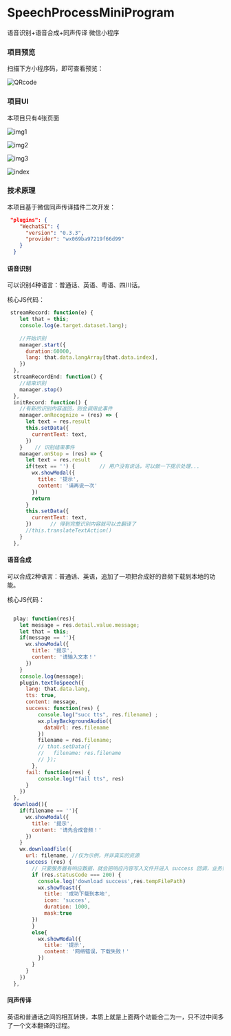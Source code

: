# SpeechProcessMiniProgram
语音识别+语音合成+同声传译 微信小程序

### 项目预览

扫描下方小程序码，即可查看预览：

![QRcode](https://github.com/Resulte/SpeechProcessMiniProgram/blob/master/image/gh_8abc46d7ecd7_258.jpg)

### 项目UI

本项目只有4张页面

![img1](https://github.com/Resulte/SpeechProcessMiniProgram/blob/master/image/微信图片_20200521212546.jpg)

![img2](https://github.com/Resulte/SpeechProcessMiniProgram/blob/master/image/微信图片_20200521212606.jpg)

![img3](https://github.com/Resulte/SpeechProcessMiniProgram/blob/master/image/微信图片_20200521212618.jpg)

![index](https://github.com/Resulte/SpeechProcessMiniProgram/blob/master/image/微信图片_20200521212614.jpg)

### 技术原理

本项目基于微信同声传译插件二次开发：

```json
 "plugins": {
    "WechatSI": {
      "version": "0.3.3",
      "provider": "wx069ba97219f66d99"
    }
  }
```

#### 语音识别

可以识别4种语言：普通话、英语、粤语、四川话。

核心JS代码：

```javascript
 streamRecord: function(e) {
    let that = this;
    console.log(e.target.dataset.lang);
    
    //开始识别
    manager.start({
      duration:60000,
      lang: that.data.langArray[that.data.index],
    })
  },
  streamRecordEnd: function() {
    //结束识别
    manager.stop()
  },
  initRecord: function() {    
    //有新的识别内容返回，则会调用此事件
    manager.onRecognize = (res) => {      
      let text = res.result      
      this.setData({
        currentText: text,
      })
    }    // 识别结束事件
    manager.onStop = (res) => {      
      let text = res.result      
      if(text == '') {        // 用户没有说话，可以做一下提示处理...
        wx.showModal({
          title: '提示',
          content: '请再说一次'
        })
        return
      }      
      this.setData({
        currentText: text,
      })      // 得到完整识别内容就可以去翻译了
      //this.translateTextAction()
    }
  },
```

#### 语音合成

可以合成2种语言：普通话、英语，追加了一项把合成好的音频下载到本地的功能。

核心JS代码：

```javascript

  play: function(res){
    let message = res.detail.value.message;
    let that = this;
    if(message == ''){
      wx.showModal({
        title: '提示',
        content: '请输入文本！'
      })
    }
    console.log(message);
    plugin.textToSpeech({
      lang: that.data.lang,
      tts: true,
      content: message,
      success: function(res) {
          console.log("succ tts", res.filename) ;
          wx.playBackgroundAudio({
            dataUrl: res.filename
          })
          filename = res.filename;
          // that.setData({
          //   filename: res.filename
          // });
        },
      fail: function(res) {
          console.log("fail tts", res)
      }
    })
  },
  download(){
    if(filename == ''){
      wx.showModal({
        title: '提示',
        content: '请先合成音频！'
      })
    }
    wx.downloadFile({
      url: filename, //仅为示例，并非真实的资源
      success (res) {
        // 只要服务器有响应数据，就会把响应内容写入文件并进入 success 回调，业务需要自行判断是否下载到了想要的内容
        if (res.statusCode === 200) {
          console.log('download success',res.tempFilePath)
          wx.showToast({
            title: '成功下载到本地',
            icon: 'succes',
            duration: 1000,
            mask:true
        })
        }
        else{
          wx.showModal({
            title: '提示',
            content: '网络错误，下载失败！'
          })
        }
      }
    })
  },
```

#### 同声传译

英语和普通话之间的相互转换，本质上就是上面两个功能合二为一，只不过中间多了一个文本翻译的过程。